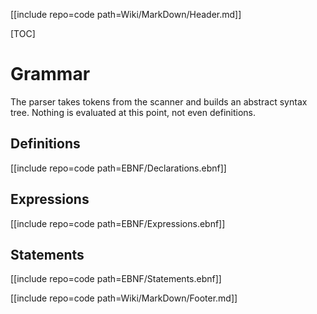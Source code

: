 [[include repo=code path=Wiki/MarkDown/Header.md]]

[TOC]

# Grammar
The parser takes tokens from the scanner and builds an abstract syntax tree.  Nothing is evaluated at this point, not even definitions.

## Definitions

[[include repo=code path=EBNF/Declarations.ebnf]]

## Expressions

[[include repo=code path=EBNF/Expressions.ebnf]]

## Statements

[[include repo=code path=EBNF/Statements.ebnf]]

[[include repo=code path=Wiki/MarkDown/Footer.md]]

